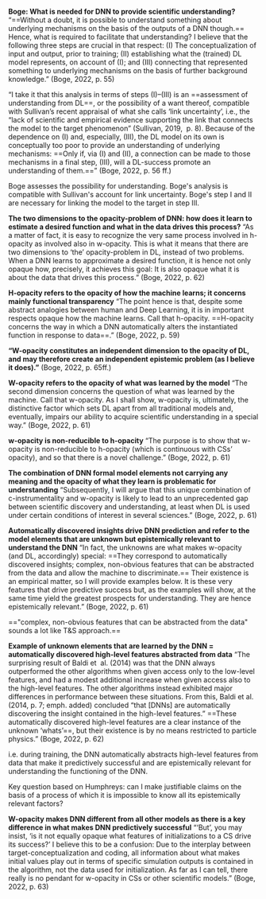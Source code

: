 **Boge: What is needed for DNN to provide scientific understanding?**
“==Without a doubt, it is possible to understand something about underlying mechanisms on the basis of the outputs of a DNN though.== Hence, what is required to facilitate that understanding? I believe that the following three steps are crucial in that respect: (I) The conceptualization of input and output, prior to training; (II) establishing what the (trained) DL model represents, on account of (I); and (III) connecting that represented something to underlying mechanisms on the basis of further background knowledge.” (Boge, 2022, p. 55)

“I take it that this analysis in terms of steps (I)–(III) is an ==assessment of understanding from DL==, or the possibility of a want thereof, compatible with Sullivan’s recent appraisal of what she calls ‘link uncertainty’, i.e., the “lack of scientific and empirical evidence supporting the link that connects the model to the target phenomenon” (Sullivan, 2019,  p. 8). Because of the dependence on (I) and, especially, (III), the DL model on its own is conceptually too poor to provide an understanding of underlying mechanisms: ==Only if, via (I) and (II), a connection can be made to those mechanisms in a final step, (III), will a DL-success promote an understanding of them.==” (Boge, 2022, p. 56 ff.)

Boge assesses the possibility for understanding.
Boge's analysis is compatible with Sullivan's account for link uncertainty.
Boge's step I and II are necessary for linking the model to the target in step III.


**The two dimensions to the opacity-problem of DNN: how does it learn to estimate a desired function and what in the data drives this process?**
“As a matter of fact, it is easy to recognize the very same process involved in h-opacity as involved also in w-opacity. This is what it means that there are two dimensions to ‘the’ opacity-problem in DL, instead of two problems. When a DNN learns to approximate a desired function, it is hence not only opaque how, precisely, it achieves this goal: It is also opaque what it is about the data that drives this process.” (Boge, 2022, p. 62)

**H-opacity refers to the opacity of how the machine learns; it concerns mainly functional transparency**
“The point hence is that, despite some abstract analogies between human and Deep Learning, it is in important respects opaque how the machine learns. Call that h-opacity. ==H-opacity concerns the way in which a DNN automatically alters the instantiated function in response to data==.” (Boge, 2022, p. 59)

**“W-opacity constitutes an independent dimension to the opacity of DL, and may therefore create an independent epistemic problem (as I believe it does).”** (Boge, 2022, p. 65ff.)

**W-opacity refers to the opacity of what was learned by the model**
“The second dimension concerns the question of what was learned by the machine. Call that w-opacity. As I shall show, w-opacity is, ultimately, the distinctive factor which sets DL apart from all traditional models and, eventually, impairs our ability to acquire scientific understanding in a special way.” (Boge, 2022, p. 61)

**w-opacity is non-reducible to h-opacity**
“The purpose is to show that w-opacity is non-reducible to h-opacity (which is continuous with CSs’ opacity), and so that there is a novel challenge.” (Boge, 2022, p. 61)

**The combination of DNN formal model elements not carrying any meaning and the opacity of what they learn is problematic for understanding**
“Subsequently, I will argue that this unique combination of c-instrumentality and w-opacity is likely to lead to an unprecedented gap between scientific discovery and understanding, at least when DL is used under certain conditions of interest in several sciences.” (Boge, 2022, p. 61)

**Automatically discovered insights drive DNN prediction and refer to the model elements that are unknown but epistemically relevant to understand the DNN**
“In fact, the unknowns are what makes w-opacity (and DL, accordingly) special: ==They correspond to automatically discovered insights; complex, non-obvious features that can be abstracted from the data and allow the machine to discriminate.== Their existence is an empirical matter, so I will provide examples below. It is these very features that drive predictive success but, as the examples will show, at the same time yield the greatest prospects for understanding. They are hence epistemically relevant.” (Boge, 2022, p. 61)

=="complex, non-obvious features that can be abstracted from the data" sounds a lot like T&S approach.==

**Example of unknown elements that are learned by the DNN = automatically discovered high-level features abstracted from data**
“The surprising result of Baldi et  al. (2014) was that the DNN always outperformed the other algorithms when given access only to the low-level features, and had a modest additional increase when given access also to the high-level features. The other algorithms instead exhibited major differences in performance between these situations. From this, Baldi et al. (2014, p. 7; emph. added) concluded “that [DNNs] are automatically discovering the insight contained in the high-level features.” ==These automatically discovered high-level features are a clear instance of the unknown ‘whats’==, but their existence is by no means restricted to particle physics.” (Boge, 2022, p. 62)

i.e. during training, the DNN automatically abstracts high-level features from data that make it predictively successful and are epistemically relevant for understanding the functioning of the DNN.  

Key question based on Humphreys: can I make justifiable claims on the basis of a process of which it is impossible to know all its epistemically relevant factors?

**W-opacity makes DNN different from all other models as there is a key difference in what makes DNN predictively successful**
“‘But’, you may insist, ‘is it not equally opaque what features of initializations to a CS drive its success?’ I believe this to be a confusion: Due to the interplay between target-conceptualization and coding, all information about what makes initial values play out in terms of specific simulation outputs is contained in the algorithm, not the data used for initialization. As far as I can tell, there really is no pendant for w-opacity in CSs or other scientific models.” (Boge, 2022, p. 63)

